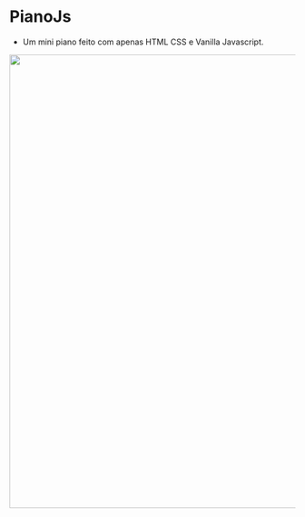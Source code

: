 # PianoJs

* Um mini piano feito com apenas HTML CSS e Vanilla Javascript.

<p>
  <img src="https://user-images.githubusercontent.com/62356988/85152505-784ef600-b22b-11ea-88ae-36386caea5dc.jpg" width="800px">
</p>